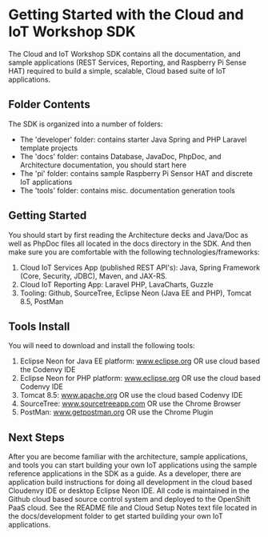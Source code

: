
**Getting Started with the Cloud and IoT Workshop SDK**
==================
The Cloud and IoT Workshop SDK contains all the documentation, and sample applications (REST Services, Reporting, and Raspberry Pi Sense HAT) required to build a simple, scalable, Cloud based suite of IoT applications.

Folder Contents
--------
The SDK is organized into a number of folders:
- The 'developer' folder: contains starter Java Spring and PHP Laravel template projects
- The 'docs' folder: contains Database, JavaDoc, PhpDoc, and Architecture documentation, you should start here
- The 'pi' folder: contains sample Raspberry Pi Sensor HAT and discrete IoT applications
- The 'tools' folder: contains misc. documentation generation tools

Getting Started
--------
You should start by first reading the Architecture decks and Java/Doc as well as PhpDoc files all located in the docs directory in the SDK. And then make sure you are comfortable with the following technologies/frameworks:
1) Cloud IoT Services App (published REST API's): Java, Spring Framework (Core, Security, JDBC), Maven, and JAX-RS.
2) Cloud IoT Reporting App: Laravel PHP, LavaCharts, Guzzle
3) Tooling: Github, SourceTree, Eclipse Neon (Java EE and PHP), Tomcat 8.5, PostMan

Tools Install
--------
You will need to download and install the following tools:
1. Eclipse Neon for Java EE platform: www.eclipse.org OR use cloud based the Codenvy IDE
2. Eclipse Neon for PHP platform: www.eclipse.org OR use the cloud based Codenvy IDE
3. Tomcat 8.5: www.apache.org OR use the cloud based Codenvy IDE
4. SourceTree: www.sourcetreeapp.com OR use the Chrome Browser
5. PostMan: www.getpostman.org OR use the Chrome Plugin

Next Steps
--------
After you are become familiar with the architecture, sample applications, and tools you can start building your own IoT applications using the sample reference applications in the SDK as a guide. As a developer, there are application build instructions for doing all development in the cloud based Cloudenvy IDE or desktop Eclipse Neon IDE. All code is maintained in the Github cloud based source control system and deployed to the OpenShift PaaS cloud. See the README file and Cloud Setup Notes text file located in the docs/development folder to get started building your own IoT applications.
